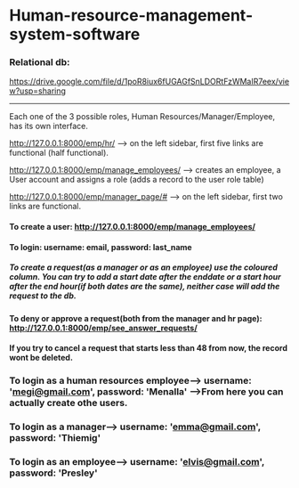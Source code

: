 # Human-resource-management-system-software

### Relational db: 
https://drive.google.com/file/d/1poR8iux6fUGAGfSnLDORtFzWMaIR7eex/view?usp=sharing

-----
Each one of the 3 possible roles, Human Resources/Manager/Employee, has its own interface.


http://127.0.0.1:8000/emp/hr/ --> on the left sidebar, first five links are functional (half functional).

http://127.0.0.1:8000/emp/manage_employees/ --> creates an employee, a User account and assigns a role (adds a record to the user role table)

http://127.0.0.1:8000/emp/manager_page/# --> on the left sidebar, first two links are functional.

#### To create a user: http://127.0.0.1:8000/emp/manage_employees/ 
#### To login: username: email, password: last_name

##### To create a request(as a manager or as an employee) use the coloured column. You can try to add a start date after the enddate or a start hour after the end hour(if both dates are the same), neither case will add the request to the db.

#### To deny or approve a request(both from the manager and hr page): http://127.0.0.1:8000/emp/see_answer_requests/ 

#### If you try to cancel a request that starts less than 48 from now, the record wont be deleted. 

### To login as a human resources employee--> username: 'megi@gmail.com', password: 'Menalla' -->From here you can actually create othe users.
### To login as a manager--> username: 'emma@gmail.com', password: 'Thiemig'
### To login as an employee--> username: 'elvis@gmail.com', password: 'Presley'
